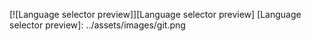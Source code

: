 
[![Language selector preview]][Language selector preview]
  [Language selector preview]: ../assets/images/git.png